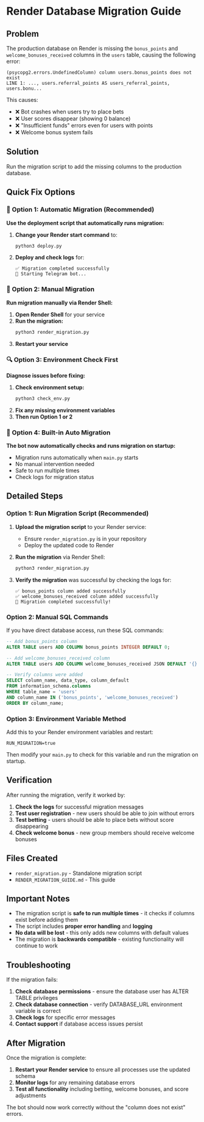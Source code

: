# Render Database Migration Guide

## Problem
The production database on Render is missing the `bonus_points` and `welcome_bonuses_received` columns in the `users` table, causing the following error:

```
(psycopg2.errors.UndefinedColumn) column users.bonus_points does not exist
LINE 1: ..., users.referral_points AS users_referral_points, users.bonu...
```

This causes:
- ❌ Bot crashes when users try to place bets
- ❌ User scores disappear (showing 0 balance)
- ❌ "Insufficient funds" errors even for users with points
- ❌ Welcome bonus system fails

## Solution
Run the migration script to add the missing columns to the production database.

## Quick Fix Options

### 🚀 Option 1: Automatic Migration (Recommended)

**Use the deployment script that automatically runs migration:**

1. **Change your Render start command** to:
   ```bash
   python3 deploy.py
   ```

2. **Deploy and check logs** for:
   ```
   ✅ Migration completed successfully
   🤖 Starting Telegram bot...
   ```

### 🔧 Option 2: Manual Migration

**Run migration manually via Render Shell:**

1. **Open Render Shell** for your service
2. **Run the migration:**
   ```bash
   python3 render_migration.py
   ```
3. **Restart your service**

### 🔍 Option 3: Environment Check First

**Diagnose issues before fixing:**

1. **Check environment setup:**
   ```bash
   python3 check_env.py
   ```
2. **Fix any missing environment variables**
3. **Then run Option 1 or 2**

### 🤖 Option 4: Built-in Auto Migration

**The bot now automatically checks and runs migration on startup:**

- Migration runs automatically when `main.py` starts
- No manual intervention needed
- Safe to run multiple times
- Check logs for migration status

## Detailed Steps

### Option 1: Run Migration Script (Recommended)

1. **Upload the migration script** to your Render service:
   - Ensure `render_migration.py` is in your repository
   - Deploy the updated code to Render

2. **Run the migration** via Render Shell:
   ```bash
   python3 render_migration.py
   ```

3. **Verify the migration** was successful by checking the logs for:
   ```
   ✅ bonus_points column added successfully
   ✅ welcome_bonuses_received column added successfully
   🎉 Migration completed successfully!
   ```

### Option 2: Manual SQL Commands

If you have direct database access, run these SQL commands:

```sql
-- Add bonus_points column
ALTER TABLE users ADD COLUMN bonus_points INTEGER DEFAULT 0;

-- Add welcome_bonuses_received column
ALTER TABLE users ADD COLUMN welcome_bonuses_received JSON DEFAULT '{}';

-- Verify columns were added
SELECT column_name, data_type, column_default
FROM information_schema.columns 
WHERE table_name = 'users' 
AND column_name IN ('bonus_points', 'welcome_bonuses_received')
ORDER BY column_name;
```

### Option 3: Environment Variable Method

Add this to your Render environment variables and restart:
```
RUN_MIGRATION=true
```

Then modify your `main.py` to check for this variable and run the migration on startup.

## Verification

After running the migration, verify it worked by:

1. **Check the logs** for successful migration messages
2. **Test user registration** - new users should be able to join without errors
3. **Test betting** - users should be able to place bets without score disappearing
4. **Check welcome bonus** - new group members should receive welcome bonuses

## Files Created

- `render_migration.py` - Standalone migration script
- `RENDER_MIGRATION_GUIDE.md` - This guide

## Important Notes

- The migration script is **safe to run multiple times** - it checks if columns exist before adding them
- The script includes **proper error handling** and **logging**
- **No data will be lost** - this only adds new columns with default values
- The migration is **backwards compatible** - existing functionality will continue to work

## Troubleshooting

If the migration fails:

1. **Check database permissions** - ensure the database user has ALTER TABLE privileges
2. **Check database connection** - verify DATABASE_URL environment variable is correct
3. **Check logs** for specific error messages
4. **Contact support** if database access issues persist

## After Migration

Once the migration is complete:

1. **Restart your Render service** to ensure all processes use the updated schema
2. **Monitor logs** for any remaining database errors
3. **Test all functionality** including betting, welcome bonuses, and score adjustments

The bot should now work correctly without the "column does not exist" errors.